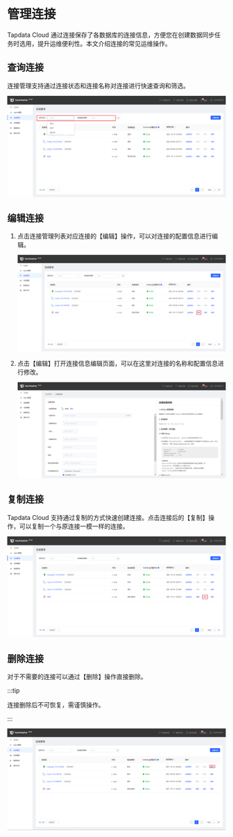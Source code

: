 # 管理连接

Tapdata Cloud 通过连接保存了各数据库的连接信息，方便您在创建数据同步任务时选用，提升运维便利性。本文介绍连接的常见运维操作。

## 查询连接

连接管理支持通过连接状态和连接名称对连接进行快速查询和筛选。

![](../images/query_connection.png)

## 编辑连接

1. 点击连接管理列表对应连接的【编辑】操作，可以对连接的配置信息进行编辑。

   ![](../images/edit_connection.png)

2. 点击【编辑】打开连接信息编辑页面，可以在这里对连接的名称和配置信息进行修改。

   ![](../images/edit_connection_2.png)

## 复制连接

Tapdata Cloud 支持通过复制的方式快速创建连接。点击连接后的【复制】操作，可以复制一个与原连接一模一样的连接。

![](../images/clone_connection.png)

## 删除连接

对于不需要的连接可以通过【删除】操作直接删除。

:::tip

连接删除后不可恢复，需谨慎操作。

:::

![](../images/delete_connection.png)







